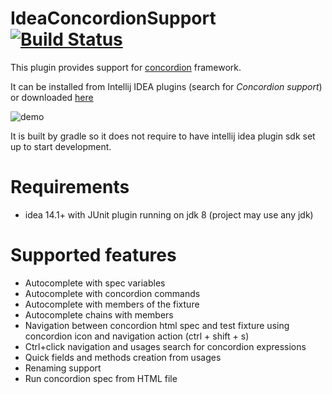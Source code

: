 # IdeaConcordionSupport [![Build Status](https://travis-ci.org/concordion/idea-concordion-support.svg)](https://travis-ci.org/concordion/idea-concordion-support)

This plugin provides support for [concordion](http://concordion.org/) framework.

It can be installed from Intellij IDEA plugins (search for *Concordion support*) or downloaded 
[here](https://plugins.jetbrains.com/plugin/7978)

![demo](http://plugins.jetbrains.com/files/7978/screenshot_15440.png)

It is built by gradle so it does not require to have intellij idea plugin sdk set up to start development.

# Requirements

- idea 14.1+ with JUnit plugin running on jdk 8 (project may use any jdk)

# Supported features

- Autocomplete with spec variables
- Autocomplete with concordion commands
- Autocomplete with members of the fixture
- Autocomplete chains with members
- Navigation between concordion html spec and test fixture using concordion icon and navigation action (ctrl + shift + s)
- Ctrl+click navigation and usages search for concordion expressions
- Quick fields and methods creation from usages
- Renaming support
- Run concordion spec from HTML file

